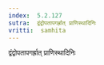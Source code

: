```yaml
---
index:  5.2.127
sutra:  द्वंद्वोपतापगर्ह्रात् प्राणिस्थादिनिः
vritti:  samhita 
---
```


द्वंद्वोपतापगर्ह्रात् प्राणिस्थादिनिः

